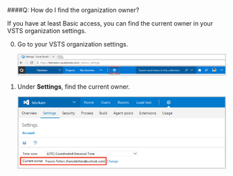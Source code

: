 ####Q:	How do I find the organization owner?

If you have at least Basic access, 
you can find the current owner in your VSTS organization settings.

0.	Go to your VSTS organization settings.

	<img alt="Go to organization settings" src="./_img/organization-settings-new-ui.png" style="border: 1px solid #CCCCCC" />

0.	Under **Settings**, find the current owner.

	<img alt="Find current owner" src="./_img/organization-owner-new-ui.png" style="border: 1px solid #CCCCCC" />
